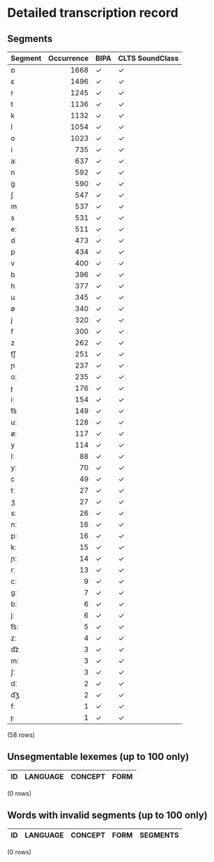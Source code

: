 
# Detailed transcription record

## Segments

| Segment | Occurrence | BIPA | CLTS SoundClass |
|:----------|-------------:|:-------|:------------------|
| ɒ | 1668 | ✓ | ✓ |
| ɛ | 1496 | ✓ | ✓ |
| r | 1245 | ✓ | ✓ |
| t | 1136 | ✓ | ✓ |
| k | 1132 | ✓ | ✓ |
| l | 1054 | ✓ | ✓ |
| o | 1023 | ✓ | ✓ |
| i | 735 | ✓ | ✓ |
| aː | 637 | ✓ | ✓ |
| n | 592 | ✓ | ✓ |
| ɡ | 590 | ✓ | ✓ |
| ʃ | 547 | ✓ | ✓ |
| m | 537 | ✓ | ✓ |
| s | 531 | ✓ | ✓ |
| eː | 511 | ✓ | ✓ |
| d | 473 | ✓ | ✓ |
| p | 434 | ✓ | ✓ |
| v | 400 | ✓ | ✓ |
| b | 396 | ✓ | ✓ |
| h | 377 | ✓ | ✓ |
| u | 345 | ✓ | ✓ |
| ø | 340 | ✓ | ✓ |
| j | 320 | ✓ | ✓ |
| f | 300 | ✓ | ✓ |
| z | 262 | ✓ | ✓ |
| t͡ʃ | 251 | ✓ | ✓ |
| ɲ | 237 | ✓ | ✓ |
| oː | 235 | ✓ | ✓ |
| ɟ | 176 | ✓ | ✓ |
| iː | 154 | ✓ | ✓ |
| t͡s | 149 | ✓ | ✓ |
| uː | 128 | ✓ | ✓ |
| øː | 117 | ✓ | ✓ |
| y | 114 | ✓ | ✓ |
| lː | 88 | ✓ | ✓ |
| yː | 70 | ✓ | ✓ |
| c | 49 | ✓ | ✓ |
| tː | 27 | ✓ | ✓ |
| ʒ | 27 | ✓ | ✓ |
| sː | 26 | ✓ | ✓ |
| nː | 16 | ✓ | ✓ |
| pː | 16 | ✓ | ✓ |
| kː | 15 | ✓ | ✓ |
| ɲː | 14 | ✓ | ✓ |
| rː | 13 | ✓ | ✓ |
| cː | 9 | ✓ | ✓ |
| ɡː | 7 | ✓ | ✓ |
| bː | 6 | ✓ | ✓ |
| jː | 6 | ✓ | ✓ |
| t͡sː | 5 | ✓ | ✓ |
| zː | 4 | ✓ | ✓ |
| d͡z | 3 | ✓ | ✓ |
| mː | 3 | ✓ | ✓ |
| ʃː | 3 | ✓ | ✓ |
| dː | 2 | ✓ | ✓ |
| d͡ʒ | 2 | ✓ | ✓ |
| fː | 1 | ✓ | ✓ |
| ɟː | 1 | ✓ | ✓ |

(58 rows)



## Unsegmentable lexemes (up to 100 only)

| ID | LANGUAGE | CONCEPT | FORM |
|------|------------|-----------|--------|

(0 rows)



## Words with invalid segments (up to 100 only)

| ID | LANGUAGE | CONCEPT | FORM | SEGMENTS |
|------|------------|-----------|--------|------------|

(0 rows)


